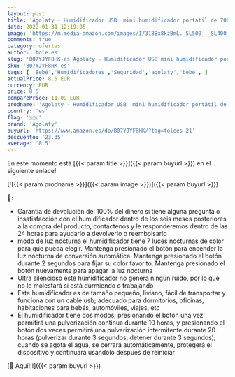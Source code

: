 ```yaml
---
layout: post
title: 'Agolaty - Humidificador USB  mini humidificador portátil de 700 ml y luz nocturna LED de 7 colores  apagado automático  ultra silencioso  adecuado para el hogar  la oficina  la habitación del bebé  el automóvil'
date: 2022-01-31 12:19:05
image: 'https://m.media-amazon.com/images/I/318Bx8kzBmL._SL500_._SL400_.jpg'
comments: true
category: ofertas
author: 'tole.es'
slug: 'B07YJYF8HK-es Agolaty - Humidificador USB mini humidificador portátil de...'
sku: 'B07YJYF8HK-es'
tags: [ 'Bebé','Humidificadores','Seguridad','agolaty','bebé', ]
actualPrice: 8.5 EUR
currency: EUR
price: 8.5
comparePrice: 11.09 EUR
prodname: 'Agolaty - Humidificador USB  mini humidificador portátil de 700 ml y luz nocturna LED de 7 colores  apagado automático  ultra silencioso  adecuado para el hogar  la oficina  la habitación del bebé  el automóvil'
country: 'es'
flag: '🇪🇸'
brand: 'Agolaty'
buyurl: 'https://www.amazon.es/dp/B07YJYF8HK/?tag=tolees-21'
descuento: '23.35'
average: '8.5'
---
```


En este momento está [{{< param title >}}]({{< param buyurl >}}) en el siguiente enlace!

[![{{< param prodname >}}]({{< param image >}})]({{< param buyurl >}})

🔎:

- Garantía de devolución del 100% del dinero si tiene alguna pregunta o insatisfacción con el humidificador dentro de los seis meses posteriores a la compra del producto, contáctenos y le responderemos dentro de las 24 horas para ayudarlo a devolverlo o reembolsarlo
- modo de luz nocturna el humidificador tiene 7 luces nocturnas de color para que pueda elegir. Mantenga presionado el botón para encender la luz nocturna de conversión automática. Mantenga presionado el botón durante 2 segundos para fijar su color favorito. Mantenga presionado el botón nuevamente para apagar la luz nocturna
- Ultra silencioso este humidificador no genera ningún ruido, por lo que no le molestará si está durmiendo o trabajando
- Este humidificador es de tamaño pequeño, liviano, fácil de transportar y funciona con un cable usb; adecuado para dormitorios, oficinas, habitaciones para bebés, automóviles, viajes, etc
- El humidificador tiene dos modos; presionando el botón una vez permitirá una pulverización continua durante 10 horas, y presionando el botón dos veces permitirá una pulverización intermitente durante 20 horas (pulverizar durante 3 segundos, detener durante 3 segundos); cuando se agota el agua, se cerrará automáticamente, protegerá el dispositivo y continuará usándolo después de reiniciar

[🛒 Aquí!!!]({{< param buyurl >}})
